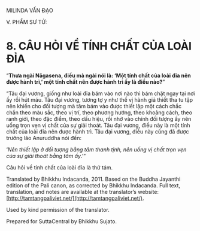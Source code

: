  

MILINDA VẤN ĐẠO

V. PHẨM SƯ TỬ:

# 8\. CÂU HỎI VỀ TÍNH CHẤT CỦA LOÀI ĐỈA

“**Thưa ngài Nāgasena, điều mà ngài nói là: ‘Một tính chất của loài đỉa nên được hành trì,’ một tính chất nên được hành trì ấy là điều nào?**”

“Tâu đại vương, giống như loài đỉa bám vào nơi nào thì bám chặt ngay tại nơi ấy rồi hút máu. Tâu đại vương, tương tợ y như thế vị hành giả thiết tha tu tập nên khiến cho đối tượng mà tâm bám vào được thiết lập một cách chắc chắn theo màu sắc, theo vị trí, theo phương hướng, theo khoảng cách, theo ranh giới, theo đặc điểm, theo dấu hiệu, rồi nhờ vào chính đối tượng ấy nên uống trọn vẹn vị chất của sự giải thoát. Tâu đại vương, điều này là một tính chất của loài đỉa nên được hành trì. Tâu đại vương, điều này cũng đã được trưởng lão Anuruddha nói đến:

‘_Nên thiết lập ở đối tượng bằng tâm thanh tịnh, nên uống vị chất trọn vẹn của sự giải thoát bằng tâm ấy_.’”

Câu hỏi về tính chất của loài đỉa là thứ tám.

Translated by Bhikkhu Indacanda, 2011. Based on the Buddha Jayanthi edition of the Pali canon, as corrected by Bhikkhu Indacanda. Full text, translation, and notes are available at the translator’s website: [http://tamtangpaliviet.net/](http://tamtangpaliviet.net/).

Used by kind permission of the translator.

Prepared for SuttaCentral by Bhikkhu Sujato.